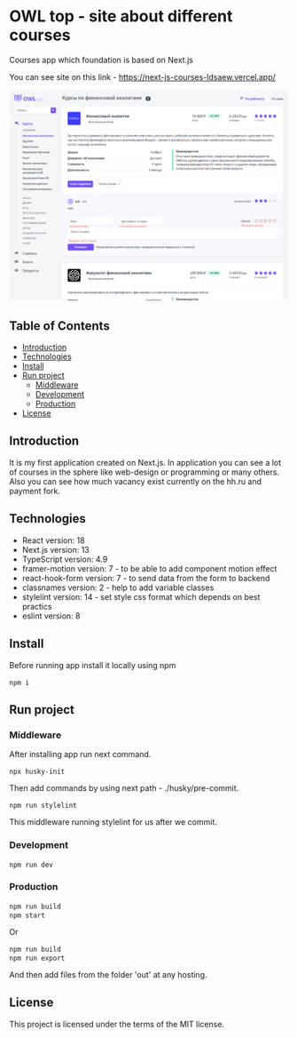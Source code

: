 # OWL top - site about different courses

Courses app which foundation is based on Next.js

You can see site on this link - https://next-js-courses-ldsaew.vercel.app/

![Alt-текст](./example.png)


## Table of Contents

+ [Introduction](#Introduction)
+ [Technologies](#Technologies)
+ [Install](#Install)
+ [Run project](#Run-project)
  + [Middleware](#Middleware)
  + [Development](#Development)
  + [Production](#Production)
+ [License](#License) 


## Introduction

It is my first application created on Next.js. In application you can see a lot of courses in the sphere like web-design or programming or many others. Also you can see how much vacancy exist currently on the hh.ru and payment fork.


## Technologies 

+ React version: 18
+ Next.js version: 13
+ TypeScript version: 4.9
+ framer-motion version: 7 - to be able to add component motion effect
+ react-hook-form version: 7 - to send data from the form to backend
+ classnames version: 2 - help to add variable classes
+ stylelint version: 14 - set style css format which depends on best practics
+ eslint version: 8


## Install

Before running app install it locally using npm

```
npm i 
```


## Run project


### Middleware

 After installing app run next command.
 
```
npx husky-init
```

Then add commands by using next path - ./husky/pre-commit.

```
npm run stylelint
```
This middleware running stylelint for us after we commit.


### Development 

```
npm run dev
```


### Production 

```
npm run build
npm start
```

Or

```
npm run build
npm run export
```

And then add files from the folder 'out' at any hosting.


## License

This project is licensed under the terms of the MIT license.
